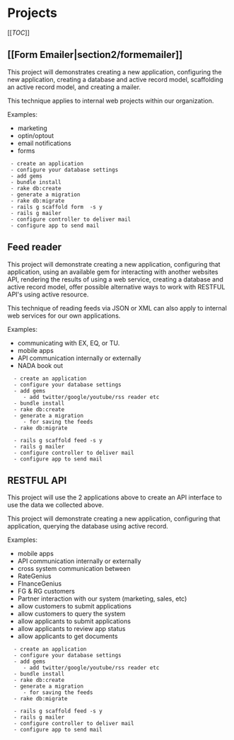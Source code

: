 # Projects

[[_TOC_]]

## [[Form Emailer|section2/formemailer]]


This project will demonstrates creating a new application, configuring the new application, creating a database and active record model, scaffolding an active record model, and creating a mailer.    

This technique applies to internal web projects within  our organization. 

Examples:
- marketing 
- optin/optout
- email notifications
- forms

 
```
 - create an application
 - configure your database settings
 - add gems
 - bundle install 
 - rake db:create
 - generate a migration
 - rake db:migrate
 - rails g scaffold form  -s y
 - rails g mailer
 - configure controller to deliver mail
 - configure app to send mail
```


## Feed reader
This project will demonstrate  creating a new application, configuring that application, using an available gem for interacting with another websites API, rendering the results of using a web service, creating a database and active record model, offer possible alternative ways to work with RESTFUL API's using active resource.

This technique of reading feeds via JSON or XML can also apply to internal web services for our own applications. 

Examples:
- communicating with EX, EQ, or TU. 
- mobile apps
- API communication internally or externally
- NADA book out 

 
```
  - create an application
  - configure your database settings
  - add gems
     - add twitter/google/youtube/rss reader etc
  - bundle install 
  - rake db:create
  - generate a migration
     - for saving the feeds
  - rake db:migrate

  - rails g scaffold feed -s y
  - rails g mailer
  - configure controller to deliver mail
  - configure app to send mail
```


## RESTFUL API
This project will use the 2 applications above to create an API interface to use the data we collected above. 

This project will demonstrate creating a new application, configuring that application, querying the database using active record.

Examples:
        
- mobile apps
- API communication internally or externally
- cross system communication between 
 - RateGenius 
 - FInanceGenius
 - FG & RG customers
 - Partner interaction with our system
   (marketing, sales, etc) 
 - allow customers to submit applications
 - allow customers to query the system
 - allow applicants to submit applications      
 - allow applicants to review app status 
 - allow applicants to get documents 

```
  - create an application
  - configure your database settings
  - add gems
     - add twitter/google/youtube/rss reader etc
  - bundle install 
  - rake db:create
  - generate a migration
     - for saving the feeds
  - rake db:migrate

  - rails g scaffold feed -s y
  - rails g mailer
  - configure controller to deliver mail
  - configure app to send mail
```

